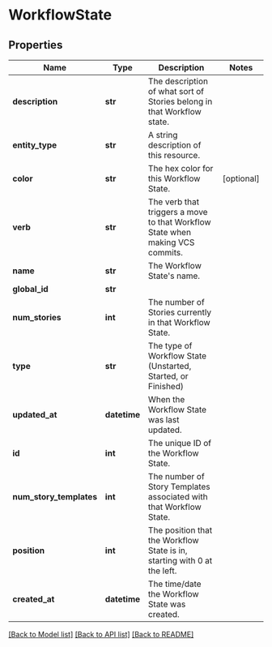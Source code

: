 # WorkflowState

## Properties
Name | Type | Description | Notes
------------ | ------------- | ------------- | -------------
**description** | **str** | The description of what sort of Stories belong in that Workflow state. | 
**entity_type** | **str** | A string description of this resource. | 
**color** | **str** | The hex color for this Workflow State. | [optional] 
**verb** | **str** | The verb that triggers a move to that Workflow State when making VCS commits. | 
**name** | **str** | The Workflow State&#x27;s name. | 
**global_id** | **str** |  | 
**num_stories** | **int** | The number of Stories currently in that Workflow State. | 
**type** | **str** | The type of Workflow State (Unstarted, Started, or Finished) | 
**updated_at** | **datetime** | When the Workflow State was last updated. | 
**id** | **int** | The unique ID of the Workflow State. | 
**num_story_templates** | **int** | The number of Story Templates associated with that Workflow State. | 
**position** | **int** | The position that the Workflow State is in, starting with 0 at the left. | 
**created_at** | **datetime** | The time/date the Workflow State was created. | 

[[Back to Model list]](../README.md#documentation-for-models) [[Back to API list]](../README.md#documentation-for-api-endpoints) [[Back to README]](../README.md)

